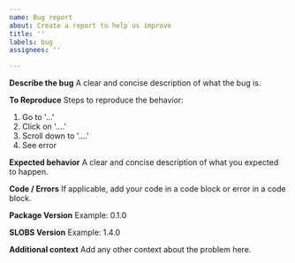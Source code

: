 ```yaml
---
name: Bug report
about: Create a report to help us improve
title: ''
labels: bug
assignees: ''

---
```


**Describe the bug**
A clear and concise description of what the bug is.

**To Reproduce**
Steps to reproduce the behavior:
1. Go to '...'
2. Click on '....'
3. Scroll down to '....'
4. See error

**Expected behavior**
A clear and concise description of what you expected to happen.

**Code / Errors**
If applicable, add your code in a code block or error in a code block.

**Package Version**
Example: 0.1.0

**SLOBS Version**
Example: 1.4.0

**Additional context**
Add any other context about the problem here.
